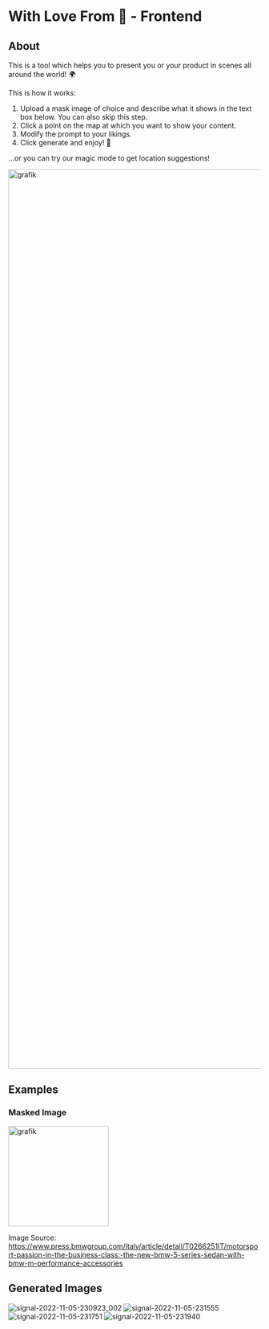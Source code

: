 # With Love From 💌 - Frontend

## About

This is a tool which helps you to present you or your product in scenes all around the world! 🌍

This is how it works:

1. Upload a mask image of choice and describe what it shows in the text box below. You can also skip this step.
2. Click a point on the map at which you want to show your content.
3. Modify the prompt to your likings.
4. Click generate and enjoy! 🎉

...or you can try our magic mode to get location suggestions!

<img width="1792" alt="grafik" src="https://user-images.githubusercontent.com/10633973/200147574-06691fae-eea4-42a6-b5ad-20008def52f3.png">

## Examples

### Masked Image
<img width="200" alt="grafik" src="https://user-images.githubusercontent.com/10633973/200147632-98b4cdc5-7a10-4bde-8cf0-1d5916971ce5.png">

Image Source: https://www.press.bmwgroup.com/italy/article/detail/T0266251IT/motorsport-passion-in-the-business-class:-the-new-bmw-5-series-sedan-with-bmw-m-performance-accessories

## Generated Images
![signal-2022-11-05-230923_002](https://user-images.githubusercontent.com/10633973/200147762-6141e632-11f0-494a-b4a3-4e1613b4fa97.png)
![signal-2022-11-05-231555](https://user-images.githubusercontent.com/10633973/200147764-c58e16b1-b802-4198-aac0-19c261de71f7.png)
![signal-2022-11-05-231751](https://user-images.githubusercontent.com/10633973/200147765-23e47b1a-7c9b-4699-8b55-080cce36e4d3.png)
![signal-2022-11-05-231940](https://user-images.githubusercontent.com/10633973/200147766-ff957aed-e75c-427e-8e46-0aefcb10a185.png)
